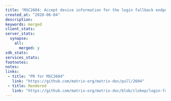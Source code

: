 ```yaml
---
title: "MSC2604: Accept device information for the login fallback endpoint"
created_at: "2020-06-04"
description:
keywords: merged
client_stats:
server_stats:
  synapse:
    all:
      merged: y
sdk_stats:
services_stats:
footnotes:
notes:
links:
 - title: "PR for MSC2604"
   link: "https://github.com/matrix-org/matrix-doc/pull/2604"
 - title: Rendered
   link: "https://github.com/matrix-org/matrix-doc/blob/clokep/login-fallback-device-info/proposals/2604-login-fallback-device-info.md"
---
```

